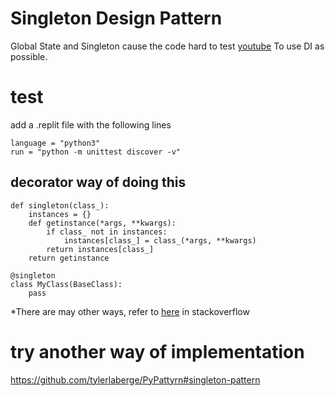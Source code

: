 # Singleton Design Pattern
Global State and Singleton cause the code hard to test
[youtube](https://www.youtube.com/watch?v=-FRm3VPhseI&t=1747s)
To use DI as possible.
# test
add a .replit file with the following lines
```
language = "python3"
run = "python -m unittest discover -v"
```
## decorator way of doing this
```
def singleton(class_):
    instances = {}
    def getinstance(*args, **kwargs):
        if class_ not in instances:
            instances[class_] = class_(*args, **kwargs)
        return instances[class_]
    return getinstance

@singleton
class MyClass(BaseClass):
    pass
```
*There are may other ways, refer to [here](https://stackoverflow.com/questions/6760685/creating-a-singleton-in-python) in stackoverflow

# try another way of implementation
https://github.com/tylerlaberge/PyPattyrn#singleton-pattern